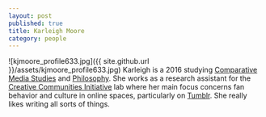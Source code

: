 ```yaml
---
layout: post
published: true
title: Karleigh Moore
category: people
---
```


![kjmoore_profile633.jpg]({{ site.github.url }}/assets/kjmoore_profile633.jpg)
Karleigh is a 2016 studying [Comparative Media Studies](cmsw.mit.edu) and [Philosophy](http://web.mit.edu/philosophy/). She works as a research assistant for the [Creative Communities Initiative](http://cmsw.mit.edu/creative-communities-initiative/) lab where her main focus concerns fan behavior and culture in online spaces, particularly on [Tumblr](tumblr.com). She really likes writing  all sorts of things. 
